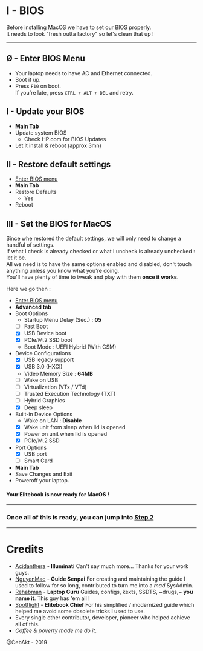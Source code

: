 # I - BIOS

Before installing MacOS we have to set our BIOS properly.<br>
It needs to look "fresh outta factory" so let's clean that up !

--------------------------------------------------------------------------------

## Ø - Enter BIOS Menu

- Your laptop needs to have AC and Ethernet connected.
- Boot it up.
- Press `F10` on boot.<br>
  If you're late, press `CTRL + ALT + DEL` and retry.

## I - Update your BIOS

- **Main Tab**
- Update system BIOS
  - Check HP.com for BIOS Updates
- Let it install & reboot (approx 3mn)

## II - Restore default settings

- [Enter BIOS menu](#ø---enter-bios-menu)
- **Main Tab**
- Restore Defaults
  - Yes
- Reboot

## III - Set the BIOS for MacOS

Since whe restored the default settings, we will only need to change a handful of settings.<br>
If what I check is already checked or what I uncheck is already unchecked : let it be.<br>
All we need is to have the same options enabled and disabled, don't touch anything unless you know what you're doing.<br>
You'll have plenty of time to tweak and play with them **once it works**.<br>

Here we go then :

- [Enter BIOS menu](#ø---enter-bios-menu)
- **Advanced tab**
- Boot Options
  - Startup Menu Delay (Sec.) : **05**
  - [ ] Fast Boot
  - [x] USB Device boot
  - [x] PCIe/M.2 SSD boot
  - Boot Mode : UEFI Hybrid (With CSM)
- Device Configurations
  - [x] USB legacy support
  - [x] USB 3.0 (HXCI)
  - Video Memory Size : **64MB**
  - [ ] Wake on USB
  - [ ] Virtualization (VTx / VTd)
  - [ ] Trusted Execution Technology (TXT)
  - [ ] Hybrid Graphics
  - [x] Deep sleep
- Built-in Device Options
  - Wake on LAN : **Disable**
  - [x] Wake unit from sleep when lid is opened
  - [x] Power on unit when lid is opened
  - [x] PCIe/M.2 SSD
- Port Options
  - [x] USB port
  - [ ] Smart Card
- **Main Tab**
- Save Changes and Exit
- Poweroff your laptop.

#### Your Elitebook is now ready for MacOS !

--------------------------------------------------------------------------------

### Once all of this is ready, you can jump into [Step 2](/II-USB_DRIVE/README.md)

--------------------------------------------------------------------------------

# Credits

- [Acidanthera](https://github.com/acidanthera/) - **Illuminati** Can't say much more... Thanks for your work guys.
- [NguyenMac](https://www.tonymacx86.com/members/nguyenmac.598852/) - **Guide Senpai** For creating and maintaining the guide I used to follow for so long, contributed to turn me into a _mad_ SysAdmin.
- [Rehabman](https://github.com/rehabman) - **Laptop Guru** Guides, configs, kexts, SSDTS, ~drugs,~ **you name it**. This guy has 'em all !
- [Spotflight](https://www.tonymacx86.com/members/spotflight.1654314/) - **Elitebook Chief** For his simplified / modernized guide which helped me avoid some obsolete tricks I used to use.
- Every single other contributor, developer, pioneer who helped achieve all of this.
- _Coffee & poverty made me do it_.

@CebAkt - 2019
